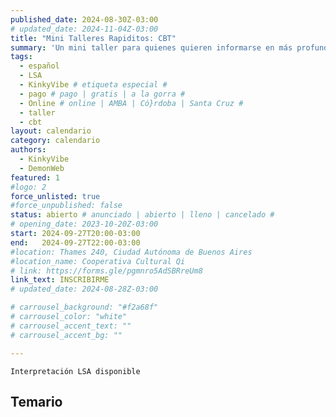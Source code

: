 ```yaml
---
published_date: 2024-08-30Z-03:00
# updated_date: 2024-11-04Z-03:00
title: "Mini Talleres Rapiditos: CBT"
summary: 'Un mini taller para quienes quieren informarse en más profundidad sobre CBT, una práctica de sadomasoquismo genital'
tags:
  - español
  - LSA
  - KinkyVibe # etiqueta especial #
  - pago # pago | gratis | a la gorra #
  - Online # online | AMBA | Có}rdoba | Santa Cruz #
  - taller
  - cbt
layout: calendario
category: calendario
authors:
  - KinkyVibe
  - DemonWeb
featured: 1
#logo: 2
force_unlisted: true
#force_unpublished: false
status: abierto # anunciado | abierto | lleno | cancelado #
# opening_date: 2023-10-20Z-03:00
start: 2024-09-27T20:00-03:00
end:   2024-09-27T22:00-03:00
#location: Thames 240, Ciudad Autónoma de Buenos Aires
#location_name: Cooperativa Cultural Qi
# link: https://forms.gle/pgmnro5AdSBRreUm8
link_text: INSCRIBIRME
# updated_date: 2024-08-28Z-03:00

# carrousel_background: "#f2a68f"
# carrousel_color: "white"
# carrousel_accent_text: ""
# carrousel_accent_bg: ""

---
```

`Interpretación LSA disponible`
## Temario
<!-- -Introducción a marcos de deseo, atracción, interés.
-Diferenciando los distintos tipos de atracciones dentro
de la sexualidad humana
-Tipos de atracciones dentro del espectro asexual 
-Exploración de distintos tipos de orientaciones 
-Introducción a la alonormatividad y sus efectos -->
<!-- - Introducción a los juegos con cera (waxplay)
- Cuidados generales y preparación
- Tipos de cera de vela y sus usos 
- Tipos de vertido y de formas de jugar con velas  -->